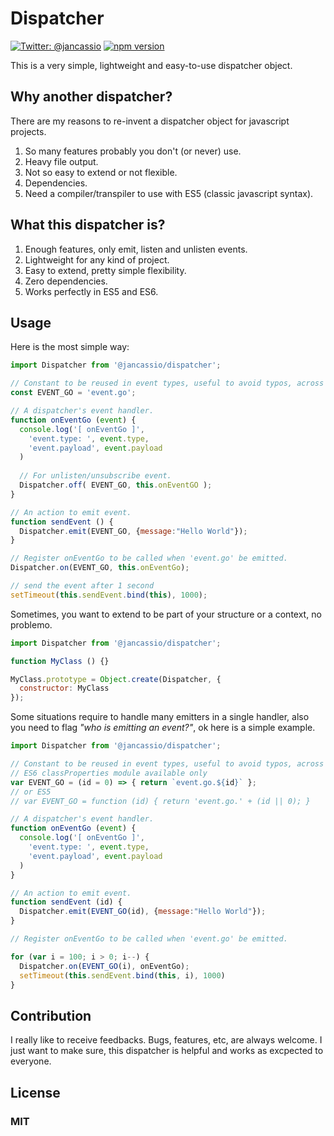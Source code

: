 # Dispatcher

[![Twitter: @jancassio](https://img.shields.io/badge/contact-@jancassio-blue.svg)](https://twitter.com/jancassio)
[![npm version](https://badge.fury.io/js/%40jancassio%2Fdispatcher.svg)](https://www.npmjs.com/package/@jancassio/dispatcher)

This is a very simple, lightweight and easy-to-use dispatcher object.

## Why another dispatcher?

There are my reasons to re-invent a dispatcher object for javascript projects.

1. So many features probably you don't (or never) use.
2. Heavy file output.
3. Not so easy to extend or not flexible.
4. Dependencies.
5. Need a compiler/transpiler to use with ES5 (classic javascript syntax).

## What this dispatcher is?

1. Enough features, only emit, listen and unlisten events.
2. Lightweight for any kind of project.
3. Easy to extend, pretty simple flexibility.
4. Zero dependencies.
5. Works perfectly in ES5 and ES6.

## Usage

Here is the most simple way:

```javascript
import Dispatcher from '@jancassio/dispatcher';

// Constant to be reused in event types, useful to avoid typos, across usage.
const EVENT_GO = 'event.go';

// A dispatcher's event handler.
function onEventGo (event) {
  console.log('[ onEventGo ]',
    'event.type: ', event.type,
    'event.payload', event.payload
  )
  
  // For unlisten/unsubscribe event. 
  Dispatcher.off( EVENT_GO, this.onEventGO );
}

// An action to emit event.
function sendEvent () {
  Dispatcher.emit(EVENT_GO, {message:"Hello World"});
}

// Register onEventGo to be called when 'event.go' be emitted.
Dispatcher.on(EVENT_GO, this.onEventGo);

// send the event after 1 second
setTimeout(this.sendEvent.bind(this), 1000);

```

Sometimes, you want to extend to be part of your structure or a context, no problemo.

```javascript
import Dispatcher from '@jancassio/dispatcher';

function MyClass () {}

MyClass.prototype = Object.create(Dispatcher, {
  constructor: MyClass
});

```

Some situations require to handle many emitters in a single handler, also
you need to flag _"who is emitting an event?"_, ok here is a simple example.

```javascript
import Dispatcher from '@jancassio/dispatcher';

// Constant to be reused in event types, useful to avoid typos, across usage.
// ES6 classProperties module available only
var EVENT_GO = (id = 0) => { return `event.go.${id}` };
// or ES5
// var EVENT_GO = function (id) { return 'event.go.' + (id || 0); }

// A dispatcher's event handler.
function onEventGo (event) {
  console.log('[ onEventGo ]',
    'event.type: ', event.type,
    'event.payload', event.payload
  )
}

// An action to emit event.
function sendEvent (id) {
  Dispatcher.emit(EVENT_GO(id), {message:"Hello World"});
}

// Register onEventGo to be called when 'event.go' be emitted.

for (var i = 100; i > 0; i--) {
  Dispatcher.on(EVENT_GO(i), onEventGo);
  setTimeout(this.sendEvent.bind(this, i), 1000)
}

```

## Contribution
I really like to receive feedbacks. Bugs, features, etc, are always welcome.
I just want to make sure, this dispatcher is helpful and works as excpected to
everyone.

## License
### MIT
